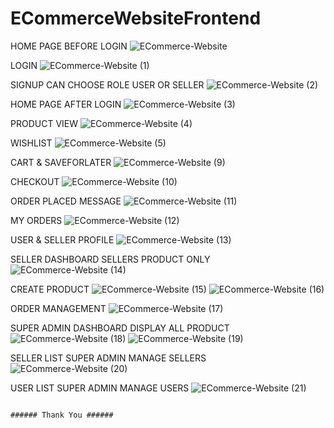 # ECommerceWebsiteFrontend

HOME PAGE BEFORE LOGIN
![ECommerce-Website](https://github.com/user-attachments/assets/17fd6afb-6368-4b54-9304-09a46538bafd)

LOGIN
![ECommerce-Website (1)](https://github.com/user-attachments/assets/d308046b-0bef-4b2a-b0c0-2f24ae16dd3d)

SIGNUP CAN CHOOSE ROLE USER OR SELLER
![ECommerce-Website (2)](https://github.com/user-attachments/assets/c3fd4e27-3e53-42f7-abcb-b9612421c544)

HOME PAGE AFTER LOGIN
![ECommerce-Website (3)](https://github.com/user-attachments/assets/3e948ed1-753b-48ac-bcfa-63cfbaac31ed)

PRODUCT VIEW
![ECommerce-Website (4)](https://github.com/user-attachments/assets/3d88b022-da69-4532-acf2-fbe67aad7b78)

WISHLIST
![ECommerce-Website (5)](https://github.com/user-attachments/assets/4514f7bd-d0c5-496c-849d-c7b3e2181499)

CART & SAVEFORLATER
![ECommerce-Website (9)](https://github.com/user-attachments/assets/a8508df9-aa3d-431d-91e5-40d59d03e9c8)

CHECKOUT
![ECommerce-Website (10)](https://github.com/user-attachments/assets/735bea2a-ebf4-4e78-8e24-6c8af4a0f9df)

ORDER PLACED MESSAGE
![ECommerce-Website (11)](https://github.com/user-attachments/assets/8dff0ca9-d970-410c-87ae-054c693a9fb4)

MY ORDERS
![ECommerce-Website (12)](https://github.com/user-attachments/assets/6ac1e4a3-e3ef-42fb-8eec-3ae4e6467bef)

USER & SELLER PROFILE
![ECommerce-Website (13)](https://github.com/user-attachments/assets/806dcb17-0f7c-4c82-be3d-c83d84345bbe)

SELLER DASHBOARD SELLERS PRODUCT ONLY
![ECommerce-Website (14)](https://github.com/user-attachments/assets/07fe5c51-7cdb-403c-93f9-e7a7dce9a8d2)

CREATE PRODUCT
![ECommerce-Website (15)](https://github.com/user-attachments/assets/47416cb5-2699-4e99-8fa4-7234b3f635d9)
![ECommerce-Website (16)](https://github.com/user-attachments/assets/50e2acfe-bf60-455e-9f85-7265333d65a2)

ORDER MANAGEMENT
![ECommerce-Website (17)](https://github.com/user-attachments/assets/0cf2b88a-5ee0-4c3e-8c3e-f8d18be0937a)

SUPER ADMIN DASHBOARD DISPLAY ALL PRODUCT 
![ECommerce-Website (18)](https://github.com/user-attachments/assets/72b87975-67f8-4f0f-9ebd-97fbac51444f)
![ECommerce-Website (19)](https://github.com/user-attachments/assets/5fd2ab3d-7c04-416c-a706-69ca8d1993d4)

SELLER LIST SUPER ADMIN MANAGE SELLERS
![ECommerce-Website (20)](https://github.com/user-attachments/assets/901dec82-4e6b-4eeb-952a-0ad104b5c190)

USER LIST SUPER ADMIN MANAGE USERS
![ECommerce-Website (21)](https://github.com/user-attachments/assets/203036da-a1a3-4156-aafd-a910f6ab9e3e)


                                                                                           ###### Thank You ######
